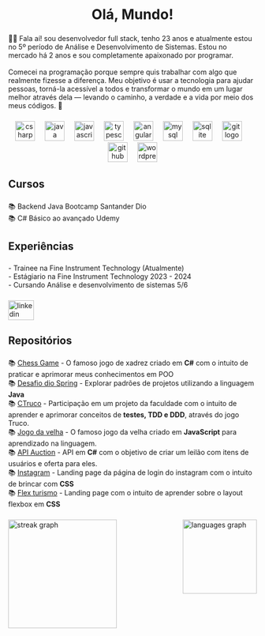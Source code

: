 <h1 align="center">Olá, Mundo!</h1>

###

<p align="left">👨‍💻 Fala aí! sou desenvolvedor full stack, tenho 23 anos e atualmente estou no 5º período de Análise e Desenvolvimento de Sistemas. Estou no mercado há 2 anos e sou completamente apaixonado por programar.<br><br>Comecei na programação porque sempre quis trabalhar com algo que realmente fizesse a diferença. Meu objetivo é usar a tecnologia para ajudar pessoas, torná-la acessível a todos e transformar o mundo em um lugar melhor através dela — levando o caminho, a verdade e a vida por meio dos meus códigos. 🚀</p>

###

<div align="center">
  <img src="https://cdn.jsdelivr.net/gh/devicons/devicon/icons/csharp/csharp-original.svg" height="40" alt="csharp logo"  />
  <img width="12" />
  <img src="https://cdn.jsdelivr.net/gh/devicons/devicon/icons/java/java-original.svg" height="40" alt="java logo"  />
  <img width="12" />
  <img src="https://cdn.jsdelivr.net/gh/devicons/devicon/icons/javascript/javascript-original.svg" height="40" alt="javascript logo"  />
  <img width="12" />
  <img src="https://cdn.jsdelivr.net/gh/devicons/devicon/icons/typescript/typescript-original.svg" height="40" alt="typescript logo"  />
  <img width="12" />
  <img src="https://cdn.jsdelivr.net/gh/devicons/devicon/icons/angularjs/angularjs-original.svg" height="40" alt="angularjs logo"  />
  <img width="12" />
  <img src="https://cdn.jsdelivr.net/gh/devicons/devicon/icons/mysql/mysql-original.svg" height="40" alt="mysql logo"  />
  <img width="12" />
  <img src="https://cdn.jsdelivr.net/gh/devicons/devicon/icons/sqlite/sqlite-original.svg" height="40" alt="sqlite logo"  />
  <img width="12" />
  <img src="https://cdn.jsdelivr.net/gh/devicons/devicon/icons/git/git-original.svg" height="40" alt="git logo"  />
  <img width="12" />
  <img src="https://cdn.jsdelivr.net/gh/devicons/devicon/icons/github/github-original.svg" height="40" alt="github logo"  />
  <img width="12" />
  <img src="https://cdn.jsdelivr.net/gh/devicons/devicon/icons/wordpress/wordpress-original.svg" height="40" alt="wordpress logo"  />
</div>

###

<h2 align="left">Cursos</h2>

###

<p align="left">📚 Backend Java Bootcamp Santander Dio<br>📚 C# Básico ao avançado Udemy</p>

###

<h2 align="left">Experiências</h2>

###

<p align="left">- Trainee na Fine Instrument Technology (Atualmente)<br> - Estágiario na Fine Instrument Technology 2023 - 2024<br>-  Cursando Análise e desenvolvimento de sistemas 5/6</p>

###

<div align="left">
  <a href="https://www.linkedin.com/in/breno-oliveira-214591187/" target="_blank">
    <img src="https://raw.githubusercontent.com/maurodesouza/profile-readme-generator/master/src/assets/icons/social/linkedin/default.svg" width="52" height="40" alt="linkedin logo"  />
  </a>
</div>

###


###

<h2 align="left">Repositórios</h2>

###

<p align="left">📚 <a href="https://github.com/BrenoAissa/ChessGame">Chess Game</a> - O famoso jogo de xadrez criado em <b>C#</b> com o intuito de praticar e aprimorar meus conhecimentos em POO
<br> 📚 <a href="https://github.com/BrenoAissa/desafio-dio-spring">Desafio dio Spring</a> - Explorar padrões de projetos utilizando a linguagem <b>Java</b>
<br> 📚 <a href="https://github.com/BrenoAissa/CTruco">CTruco</a> - Participação em um projeto da faculdade com o intuito de aprender e aprimorar conceitos de <b>testes, TDD e DDD</b>, através do jogo Truco.
<br> 📚 <a href="https://github.com/BrenoAissa/Jogo-da-velha">Jogo da velha</a> - O famoso jogo da velha criado em <b>JavaScript</b> para aprendizado na linguagem.
<br> 📚 <a href="https://github.com/BrenoAissa/API-Auction">API Auction</a> - API em <b>C#</b> com o objetivo de criar um leilão com itens de usuários e oferta para eles.
<br> 📚 <a href="https://github.com/BrenoAissa/instagram">Instagram</a> - Landing page da página de login do instagram com o intuito de brincar com <b>CSS</b>
<br> 📚 <a href="https://github.com/BrenoAissa/Flex_Turismo">Flex turismo</a> - Landing page com o intuito de aprender sobre o layout flexbox em <b>CSS</b> </p> 

###

###

<div align="left">
  <img src="https://streak-stats.demolab.com?user=brenoaissa&locale=en&mode=daily&theme=dark&hide_border=false&border_radius=5&order=3" height="220" alt="streak graph"  />
  <img align="right" src="https://github-readme-stats.vercel.app/api/top-langs?username=brenoaissa&locale=en&hide_title=true&layout=compact&card_width=320&langs_count=5&theme=dracula&hide_border=true&order=2" height="150" alt="languages graph"/>
</div>

###
